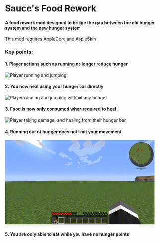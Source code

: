 # Sauce's Food Rework
#### A food rework mod designed to bridge the gap between the old hunger system and the new hunger system
This mod requires AppleCore and AppleSkin
<br>
### Key points:
#### 1. Player actions such as running no longer reduce hunger
![Player running and jumping](https://github.com/OpenSauce04/sauces-food-rework/blob/master/media/no-hunger-reduction.GIF?raw=true)

#### 2. You now heal using your hunger bar directly
![Player running and jumping without any hunger](https://github.com/OpenSauce04/sauces-food-rework/blob/master/media/heal-eat.GIF?raw=true)

#### 3. Food is now only consumed when required to heal
![Player taking damage, and healing from their hunger bar](https://github.com/OpenSauce04/sauces-food-rework/blob/master/media/heal-damage.GIF?raw=true)

#### 4. Running out of hunger does not limit your movement
![Player running and jumping without any hunger](https://github.com/OpenSauce04/sauces-food-rework/blob/master/media/hungry-run.GIF?raw=true)

#### 5. You are only able to eat while you have no hunger points
